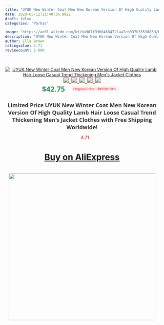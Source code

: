 ```yaml
---
title: "UYUK New Winter Coat Men New Korean Version Of High Quality Lamb Hair Loose Casual Trend Thickening Men's Jacket Clothes"
date: 2020-05-12T11:40:36.892Z
draft: false
categories: "Parkas"

image: "https://ae01.alicdn.com/kf/Ha907f93604684721aa7cb037b3353085H/UYUK-New-Winter-Coat-Men-New-Korean-Version-Of-High-Quality-Lamb-Hair-Loose-Casual-Trend.jpg"
description: "UYUK New Winter Coat Men New Korean Version Of High Quality Lamb Hair Loose Casual Trend Thickening Men's Jacket Clothes"
author: Ella Brown
ratingvalue: 4.71
reviewcount: 2.000
---
```

<br>
<div style="text-align: center;">
<a href="https://s.click.aliexpress.com/e/_9zWG1J" target="_blank" rel="nofollow noopener noreferrer"><img alt="UYUK New Winter Coat Men New Korean Version Of High Quality Lamb Hair Loose Casual Trend Thickening Men's Jacket Clothes" class="magnifier-image" src="https://ae01.alicdn.com/kf/Ha907f93604684721aa7cb037b3353085H/UYUK-New-Winter-Coat-Men-New-Korean-Version-Of-High-Quality-Lamb-Hair-Loose-Casual-Trend.jpg_640x640.jpg">
<br>
<img style="border:1px solid salmon" src="https://ae01.alicdn.com/kf/Ha907f93604684721aa7cb037b3353085H/UYUK-New-Winter-Coat-Men-New-Korean-Version-Of-High-Quality-Lamb-Hair-Loose-Casual-Trend.jpg_120x120.jpg">&nbsp;&nbsp;<img style="border:1px solid salmon" src="https://ae01.alicdn.com/kf/Hcef8b0221a254d3093bd36d0910f7aebs/UYUK-New-Winter-Coat-Men-New-Korean-Version-Of-High-Quality-Lamb-Hair-Loose-Casual-Trend.jpeg_120x120.jpg">&nbsp;&nbsp;<img style="border:1px solid salmon" src="https://ae01.alicdn.com/kf/Hdbd832eab0de40ee875ca07544dd2393r/UYUK-New-Winter-Coat-Men-New-Korean-Version-Of-High-Quality-Lamb-Hair-Loose-Casual-Trend.jpg_120x120.jpg">&nbsp;&nbsp;<img style="border:1px solid salmon" src="https://ae01.alicdn.com/kf/Hca5e8ec0179849649cd7569c33a169a74/UYUK-New-Winter-Coat-Men-New-Korean-Version-Of-High-Quality-Lamb-Hair-Loose-Casual-Trend.jpg_120x120.jpg">&nbsp;&nbsp;<img style="border:1px solid salmon" src="https://ae01.alicdn.com/kf/H4bca125cff834795ad14c8aeafd8a059A/UYUK-New-Winter-Coat-Men-New-Korean-Version-Of-High-Quality-Lamb-Hair-Loose-Casual-Trend.jpg_120x120.jpg"></a></div><br0>
<div style="text-align: center;"><span style="background-color: white; border: 0px; box-sizing: border-box; color: seagreen; display: inline-block; font-family: &quot;open sans&quot; , &quot;arial&quot; , &quot;helvetica&quot; , sans-serif , &quot;heiti&quot;; font-size: 24px; font-stretch: inherit; font-weight: 700; line-height: inherit; margin: 0px 10px 0px 0px; padding: 0px; vertical-align: middle;">$42.75 </span>
<span style="background: rgb(255 , 241 , 241); border-radius: 3px; border: 0px; box-sizing: border-box; color: #ff4747; display: inline-block; font-family: inherit; font-size: 12px; font-stretch: inherit; font-style: inherit; font-variant: inherit; font-weight: 600; line-height: inherit; margin: 0px; padding: 2px 5px; transform: scale(0.9); vertical-align: middle;">Original Price : <b style="text-decoration: line-through;">$47.50 </b> 10%&nbsp;&nbsp;</span></div>
<h1 style="color: #333333; display: inline-block; font-family: &quot;open sans&quot; , &quot;arial&quot; , &quot;helvetica&quot; , sans-serif , &quot;heiti&quot;; font-size: 18px; font-stretch: inherit; font-weight: 700; text-align: center;">Limited Price UYUK New Winter Coat Men New Korean Version Of High Quality Lamb Hair Loose Casual Trend Thickening Men's Jacket Clothes with Free Shipping Worldwide!</h1>
<div style="color: #ff4747; text-align: center;">
<img src="https://4.bp.blogspot.com/-M0ZcTcb-5uY/XleCXlxnR4I/AAAAAAAAAEc/OrjgMkXV1oMQFaCRZj5HQwOCBcu3w1FegCPcBGAYYCw/s1600/star.png" style="height: 15px;">&nbsp;<b>4.71</b></div>
<div class="button_cont" align="center"><a class="buynow_a" href="https://s.click.aliexpress.com/e/_9zWG1J" target="_blank" rel="nofollow noopener noreferrer"><H1>Buy on AliExpress</H1></a></div><br>
<div class="separator" style="clear: both; text-align: center;">
<img src="https://lh3.googleusercontent.com/-pTy5HemUv9M/XlePHvY0dAI/AAAAAAAAAE4/0nX5iRUoIWY8eMW9Dpxeirr157OZliDIgCLcBGAsYHQ/s1600/badge.gif" width="480">
</div>
